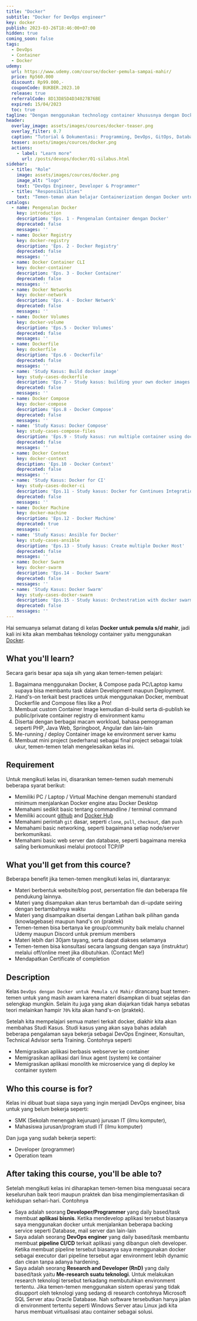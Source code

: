 ```yaml
---
title: "Docker"
subtitle: "Docker for DevOps engineer"
key: docker
publish: 2023-03-26T18:46:00+07:00
hidden: true
coming_soon: false
tags:
  - DevOps
  - Container
  - Docker
udemy: 
  url: https://www.udemy.com/course/docker-pemula-sampai-mahir/
  price: Rp560.000
  discount: Rp99.000,-
  couponCode: BUKBER.2023.10
  release: true
  referralCode: 8D13D85D4D34027B76BE
  expired: 15/04/2023
  toc: true
tagline: "Dengan menggunakan technology container khususnya dengan Docker kita bisa melakukan banyak hal seperti untuk **Development, Automated testing, Automated deployment, menjalankan CI/CD** dan lain-lain. <br><br>Docker dirancang dapat dijalankan di semua platform seperti Linux, Mac OS serta Windows. Dengan docker kita bisa mem-virtualisasikan aplikasi di PC/Laptop dengan mudah berbasikan `docker run` command"
header:
  overlay_image: assets/images/cources/docker-teaser.png
  overlay_filter: 0.7
  caption: "Tutorial & Dokumentasi: Programming, DevOps, GitOps, Database, & Servers"
  teaser: assets/images/cources/docker.png
  actions:
    - label: "Learn more"
      url: /posts/devops/docker/01-silabus.html
sidebar:
  - title: "Role"
    image: assets/images/cources/docker.png
    image_alt: "logo"
    text: "DevOps Engineer, Developer & Programmer"
  - title: "Responsibilities"
    text: "Temen-teman akan belajar Containerization dengan Docker untuk Pemula sampai Mahir."
catalogs:
  - name: Pengenalan Docker
    key: introduction
    description: 'Eps. 1 - Pengenalan Container dengan Docker'
    deprecated: false
    messages: ''
  - name: Docker Registry
    key: docker-registry
    description: 'Eps. 2 - Docker Registry'
    deprecated: false
    messages: ''
  - name: Docker Container CLI
    key: docker-container
    description: 'Eps. 3 - Docker Container'
    deprecated: false
    messages: ''
  - name: Docker Networks
    key: docker-network
    description: 'Eps. 4 - Docker Network'
    deprecated: false
    messages: ''
  - name: Docker Volumes
    key: docker-volume
    description: 'Eps.5 - Docker Volumes'
    deprecated: false
    messages: ''
  - name: Dockerfile
    key: dockerfile
    description: 'Eps.6 - Dockerfile'
    deprecated: false
    messages: ''
  - name: 'Study Kasus: Build docker image'
    key: study-cases-dockerfile
    description: 'Eps.7 - Study kasus: building your own docker images'
    deprecated: false
    messages: ''
  - name: Docker Compose
    key: docker-compose
    description: 'Eps.8 - Docker Compose'
    deprecated: false
    messages: ''
  - name: 'Study Kasus: Docker Compose'
    key: study-cases-compose-files
    description: 'Eps.9 - Study kasus: run multiple container using docker-compose'
    deprecated: false
    messages: ''
  - name: Docker Context
    key: docker-context
    desciption: 'Eps.10 - Docker Context'
    deprecated: false
    messages: ''
  - name: 'Study Kasus: Docker for CI'
    key: study-cases-docker-ci
    description: 'Eps.11 - Study kasus: Docker for Continues Integration'
    deprecated: false
    messages: ''
  - name: Docker Machine
    key: docker-machine
    description: 'Eps.12 - Docker Machine'
    deprecated: true
    messages: ''
  - name: 'Study Kasus: Ansible for Docker'
    key: study-cases-ansible
    description: 'Eps.13 - Study kasus: Create multiple Docker Host'
    deprecated: false
    messages: ''
  - name: Docker Swarm
    key: docker-swarm
    description: 'Eps.14 - Docker Swarm'
    deprecated: false
    messages: ''
  - name: 'Study Kasus: Docker Swarm'
    key: study-cases-docker-swarm
    description: 'Eps.15 - Study kasus: Orchestration with docker swarm'
    deprecated: false
    messages: ''
---
```


Hai semuanya selamat datang di kelas **Docker untuk pemula s/d mahir**, jadi kali ini kita akan membahas teknology container yaitu menggunakan [Docker](https://www.docker.com/). 

<!--more-->

## What you'll learn?

Secara garis besar apa saja sih yang akan temen-temen pelajari:

1. Bagaimana menggunakan Docker, & Compose pada PC/Laptop kamu supaya bisa membantu task dalam Development maupun Deployment.
2. Hand's-on terkait best practices untuk menggunakan Docker, membuat Dockerfile and Compose files like a Pro!
3. Membuat custom Container Image kemudian di-build serta di-publish ke public/private container registry di environment kamu
4. Disertai dengan berbagai macam workload, bahasa pemograman seperti PHP, Java Web, Springboot, Angular dan lain-lain
5. Me-running / deploy Container image ke environment server kamu
6. Membuat mini project (sederhana) sebagai final project sebagai tolak ukur, temen-temen telah mengelesaikan kelas ini.

## Requirement

Untuk mengikuti kelas ini, disarankan temen-temen sudah memenuhi beberapa syarat berikut:

- Memiliki PC / Laptop / Virtual Machine dengan memenuhi standard minimum menjalankan Docker engine atau Docker Desktop
- Memahami sedikit basic tentang commandline / terminal command
- Memiliki account [github](https://github.com/) and [Docker Hub](https://hub.docker.com/)
- Memahami perintah `git` dasar, seperti `clone`, `pull`, `checkout`, dan `push`
- Memahami basic networking, seperti bagaimana setiap node/server berkomunikasi.
- Memahami basic web server dan database, seperti bagaimana mereka saling berkomunikasi melalui protocol TCP/IP

## What you'll get from this cource?

Beberapa benefit jika temen-temen mengikuti kelas ini, diantaranya:

- Materi berbentuk website/blog post, persentation file dan beberapa file pendukung lainnya.
- Materi yang disampakan akan terus bertambah dan di-update seiring dengan bertambahnya waktu
- Materi yang disampaikan disertai dengan Latihan baik pilihan ganda (knowlagebase) maupun hand's on  (praktek)
- Temen-temen bisa bertanya ke group/community baik melalu channel Udemy maupun Discord untuk premium members
- Materi lebih dari 30jam tayang, serta dapat diakses selamanya
- Temen-temen bisa konsultasi secara langsung dengan saya (instruktur) melalui off/online meet jika dibutuhkan. (Contact Me!)
- Mendapatkan Certificate of completion

## Description

Kelas `DevOps dengan Docker untuk Pemula s/d Mahir` dirancang buat temen-temen untuk yang masih awam karena materi disampkan di buat sejelas dan selengkap mungkin. Selain itu juga yang akan diajarkan tidak hanya sebatas teori melainkan hampir `70%` kita akan hand's-on (praktek).

Setelah kita mempelajari semua materi terkait docker, diakhir kita akan membahas Studi Kasus. Studi kasus yang akan saya bahas adalah beberapa pengalaman saya bekerja sebagai DevOps Engineer, Konsultan, Technical Advisor serta Training. Contohnya seperti 

- Memigrasikan aplikasi berbasis webserver ke container
- Memigrasikan aplikasi dari linux agent (system) ke container
- Memigrasikan aplikasi monolith ke microservice yang di deploy ke container system

## Who this course is for?

Kelas ini dibuat buat siapa saya yang ingin menjadi DevOps engineer, bisa untuk yang belum bekerja seperti:

- SMK (Sekolah menengah kejuruan) jurusan IT (ilmu komputer), 
- Mahasiswa jurusan/program studi IT (ilmu komputer)

Dan juga yang sudah bekerja seperti:

- Developer (programmer)
- Operation team

## After taking this course, you'll be able to?

Setelah mengikuti kelas ini diharapkan temen-temen bisa menguasai secara keseluruhan baik teori maupun praktek dan bisa mengimplementasikan di kehidupan sehari-hari. Contohnya

- Saya adalah seorang **Developer/Programmer** yang daily based/task membuat **aplikasi bisnis**. Ketika mendevelop aplikasi tersebut biasanya saya menggunakan docker untuk menjalankan beberapa backing service seperti Database, mail server dan lain-lain
- Saya adalah seorang **DevOps enginer** yang daily based/task membantu membuat **pipeline CI/CD** terkait aplikasi yang dibangun oleh developer. Ketika membuat pipeline tersebut biasanya saya menggunakan docker sebagai executor dari pipeline tersebut agar environment lebih dynamic dan clean tanpa adanya hardening.
- Saya adalah seorang **Research and Developer (RnD)** yang daily based/task yaitu **Me-research suatu teknologi**. Untuk melakukan research teknologi tersebut terkadang membutuhkan environment tertentu. Jika temen-temen menggunakan sistem operasi yang tidak disupport oleh teknologi yang sedang di research contohnya Microsoft SQL Server atau Oracle Database. Nah software tersebutkan hanya jalan di environment tertentu seperti Windows Server atau Linux jadi kita harus membuat virtualisasi atau container sebagai solusi.